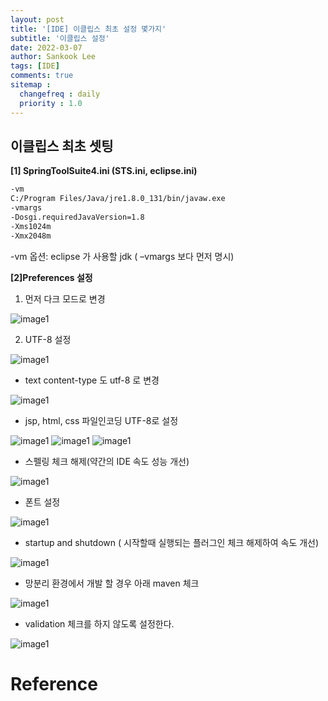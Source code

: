 ```yaml
---
layout: post
title: '[IDE] 이클립스 최초 설정 몇가지'
subtitle: '이클립스 설정'
date: 2022-03-07
author: Sankook Lee
tags: [IDE]
comments: true
sitemap :
  changefreq : daily
  priority : 1.0
---
```


## 이클립스 최초 셋팅

**[1] SpringToolSuite4.ini (STS.ini, eclipse.ini)**
```xml
-vm
C:/Program Files/Java/jre1.8.0_131/bin/javaw.exe
-vmargs
-Dosgi.requiredJavaVersion=1.8
-Xms1024m
-Xmx2048m

```
-vm 옵션: eclipse 가 사용할 jdk ( –vmargs  보다 먼저 명시)

**[2]Preferences 설정**

1. 먼저 다크 모드로 변경

![image1](./images/page6/darkmode.JPG)

2. UTF-8 설정

![image1](./images/page6/utf8-1.JPG)

 - text content-type 도 utf-8 로 변경

![image1](./images/page6/utf8-2.JPG)

 - jsp, html, css 파일인코딩 UTF-8로 설정

![image1](./images/page6/utf8-3.JPG)
![image1](./images/page6/utf8-4.JPG)
![image1](./images/page6/utf8-5.JPG) 

- 스펠링 체크 해제(약간의 IDE 속도 성능 개선)

![image1](./images/page6/spelling.JPG) 

- 폰트 설정

![image1](./images/page6/font.JPG) 

- startup and shutdown ( 시작할때 실행되는 플러그인 체크 해제하여 속도 개선)

![image1](./images/page6/startup.JPG) 

- 망분리 환경에서 개발 할 경우 아래 maven 체크

![image1](./images/page6/maven.JPG) 

- validation 체크를 하지 않도록 설정한다. 

![image1](./images/page6/validation.JPG) 

# Reference

